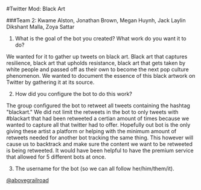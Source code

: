 #Twitter Mod: Black Art

###Team 2: Kwame Alston, Jonathan Brown, Megan Huynh, Jack Laylin Dikshant Malla, Zoya Sattar

1. What is the goal of the bot you created? What work do you want it to do?

We wanted for it to gather up tweets on black art. Black art that captures resilience, black art that upholds resistance, black art that gets taken by white people and passed off as their own to become the next pop culture phenomenon. We wanted to document the essence of this black artwork on Twitter by gathering it at its source. 

2. How did you configure the bot to do this work?

The group configured the bot to retweet all tweets containing the hashtag "blackart." We did not limit the retweets in the bot to only tweets with #blackart that had been retweeted  a certian amount of times because we wanted to capture all that twitter had to offer. Hopefully out bot is the only giving these artist a platform or helping with the minimum amount of retweets needed for another bot tracking the same thing. This however will cause us to backtrack and make sure the content we want to be retweeted is being retweeted. It would have been helpful to have the premium service that allowed for 5 different bots at once. 

3.	The username for the bot (so we can all follow her/him/them/it).

[@abovegrailroad](https://twitter.com/abovegrailroad) 
